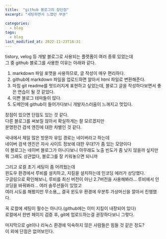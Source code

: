 ```yaml
---
title:  "github 블로그의 장단점"
excerpt: "세팅하면서 느꼈던 부분"

categories:
  - blog
tags:
  - blog
last_modified_at: 2022-11-23T16:31
---
```


tistory, velog 등 개발 블로그로 사용되는 플랫폼이 여러 종류 있었는데  
그 중 github 블로그를 사용한 이유는 아래와 같다.  

1. markdown 파일 포맷을 사용하므로, 글 작성이 매우 편리하다.  
2. github에 markdown 파일을 업로드하면 알아서 html 파일로 변환해준다.  
3. 마침 git readme를 멋드러지게 표현하고 싶었는데, 블로그 글을 작성하다보면서 좋은 연습이 될 것 같았다.  
4. 이쁜 블로그 테마들이 많다.  
5. 도메인에 github이 들어가다보니 개발자스러움이 느껴지고 멋있다.  

장점이 있으면 단점도 있는 것 같다.  
다른 블로그를 써보질 않아서 확실하게는 잘 모르겠지만  
분명한건 검색 엔진에 대한 차별인 것 같다.  

국내에서 제일 많은 방문자 유입 경로는 네이버라고 하는데  
네이버 검색 엔진은 자사 사이트 정보에 대한 우대?가 좀 있는 모양이다  
이 블로그는 네이버 블로그가 아니다보니 아무래도 노출 빈도가 좀 낮지 않을까 싶지만  
뭐 그래도 상관없다, 블로그를 잘 키워놓으면 되니까  

그리고 로컬 초기 세팅이 좀 어려웠는데  
윈도우 환경에서 루비를 설치하고, 지킬을 설치하는데 인코딩 에러가 상당했다.  
구글링으로 확인해보니, 루비를 최신 버전이 아닌 2.7버전을 사용해봐라... 루비에서 인코딩을 바꿔봐라... 여러 솔루션들이 있었고  
여러 시도를 해봤지만 무소용,,, 결국 윈도우 환경에 우분투 가상머신을 깔아서 진행했다.  

꼭 로컬에 세팅이 필수는 아니다.(github에는 이미 지킬이 내장되어 있다)  
로컬에서 한번 페이지 검증 후, git에 업로드하는걸 권장하다보니 그렇다.  

마지막으로 git이나 리눅스 환경에 익숙하지 않은 사람들은 힘들 것 같은 정도?  
이 외에 단점은 없어보인다.
